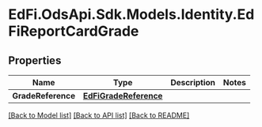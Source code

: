 # EdFi.OdsApi.Sdk.Models.Identity.EdFiReportCardGrade
## Properties

Name | Type | Description | Notes
------------ | ------------- | ------------- | -------------
**GradeReference** | [**EdFiGradeReference**](EdFiGradeReference.md) |  | 

[[Back to Model list]](../README.md#documentation-for-models) [[Back to API list]](../README.md#documentation-for-api-endpoints) [[Back to README]](../README.md)

